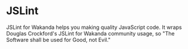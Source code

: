 # JSLint
JSLint for Wakanda helps you making quality JavaScript code.
It wraps Douglas Crockford's JSLint for Wakanda community usage, so "The Software shall be used for Good, not Evil."